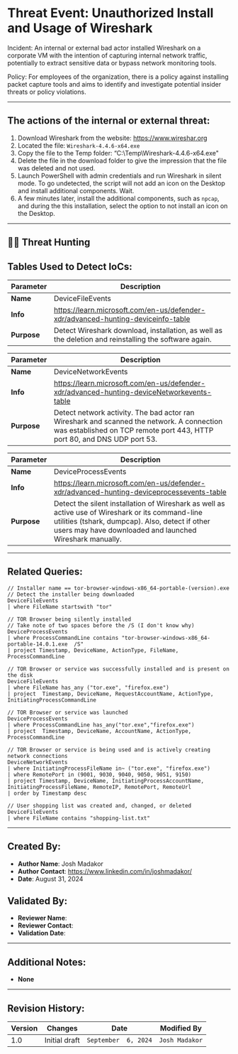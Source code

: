 # Threat Event: Unauthorized Install and Usage of Wireshark

Incident: An internal or external bad actor installed Wireshark on a corporate VM with the intention of capturing internal network traffic, potentially to extract sensitive data or bypass network monitoring tools.

Policy: For employees of the organization, there is a policy against installing packet capture tools and aims to identify and investigate potential insider threats or policy violations.

---





## The actions of the internal or external threat:
1. Download Wireshark from the website: https://www.wireshar.org 
2. Located the file: ```Wireshark-4.4.6-x64.exe```
3. Copy the file to the Temp folder: “C:\Temp\Wireshark-4.4.6-x64.exe"
4. Delete the file in the download folder to give the impression that the file was deleted and not used.
5. Launch PowerShell with admin credentials and run Wireshark in silent mode. To go undetected, the script will not add an icon on the Desktop and install additional components. Wait.
6. A few minutes later, install the additional components, such as `npcap`, and during the this installation, select the option to not install an icon on the Desktop. 

---
## 🕵️‍♂️ Threat Hunting

## Tables Used to Detect IoCs:

| **Parameter**       | **Description**                                                              |
|---------------------|------------------------------------------------------------------------------|
| **Name**| DeviceFileEvents|
| **Info**|https://learn.microsoft.com/en-us/defender-xdr/advanced-hunting-deviceinfo-table|
| **Purpose**| Detect Wireshark download, installation, as well as the deletion and reinstalling the software again. |

| **Parameter**       | **Description**                                                              |
|---------------------|------------------------------------------------------------------------------|
| **Name**| DeviceNetworkEvents|
| **Info**|https://learn.microsoft.com/en-us/defender-xdr/advanced-hunting-deviceNetworkevents-table|
| **Purpose**| Detect network activity. The bad actor ran Wireshark and scanned the network. A connection was established on TCP remote port 443, HTTP port 80, and DNS UDP port 53.|

| **Parameter**       | **Description**                                                              |
|---------------------|------------------------------------------------------------------------------|
| **Name**| DeviceProcessEvents|
| **Info**|https://learn.microsoft.com/en-us/defender-xdr/advanced-hunting-deviceprocessevents-table|
| **Purpose**| Detect the silent installation of Wireshark as well as active use of Wireshark or its command-line utilities (tshark, dumpcap). Also, detect if other users may have downloaded and launched Wireshark manually.|

---




## Related Queries:
```kql
// Installer name == tor-browser-windows-x86_64-portable-(version).exe
// Detect the installer being downloaded
DeviceFileEvents
| where FileName startswith "tor"

// TOR Browser being silently installed
// Take note of two spaces before the /S (I don't know why)
DeviceProcessEvents
| where ProcessCommandLine contains "tor-browser-windows-x86_64-portable-14.0.1.exe  /S"
| project Timestamp, DeviceName, ActionType, FileName, ProcessCommandLine

// TOR Browser or service was successfully installed and is present on the disk
DeviceFileEvents
| where FileName has_any ("tor.exe", "firefox.exe")
| project  Timestamp, DeviceName, RequestAccountName, ActionType, InitiatingProcessCommandLine

// TOR Browser or service was launched
DeviceProcessEvents
| where ProcessCommandLine has_any("tor.exe","firefox.exe")
| project  Timestamp, DeviceName, AccountName, ActionType, ProcessCommandLine

// TOR Browser or service is being used and is actively creating network connections
DeviceNetworkEvents
| where InitiatingProcessFileName in~ ("tor.exe", "firefox.exe")
| where RemotePort in (9001, 9030, 9040, 9050, 9051, 9150)
| project Timestamp, DeviceName, InitiatingProcessAccountName, InitiatingProcessFileName, RemoteIP, RemotePort, RemoteUrl
| order by Timestamp desc

// User shopping list was created and, changed, or deleted
DeviceFileEvents
| where FileName contains "shopping-list.txt"
```

---

## Created By:
- **Author Name**: Josh Madakor
- **Author Contact**: https://www.linkedin.com/in/joshmadakor/
- **Date**: August 31, 2024

## Validated By:
- **Reviewer Name**: 
- **Reviewer Contact**: 
- **Validation Date**: 

---

## Additional Notes:
- **None**

---

## Revision History:
| **Version** | **Changes**                   | **Date**         | **Modified By**   |
|-------------|-------------------------------|------------------|-------------------|
| 1.0         | Initial draft                  | `September  6, 2024`  | `Josh Madakor`   
